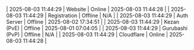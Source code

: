 | 2025-08-03 11:44:29 | Website | Online | 2025-08-03 11:44:28 |
| 2025-08-03 11:44:29 | Registration | Offline | N/A |
| 2025-08-03 11:44:29 | Auth Server | Offline | 2025-08-02 17:34:51 |
| 2025-08-03 11:44:29 | Kezan (PvE) | Offline | 2025-08-01 07:04:05 |
| 2025-08-03 11:44:29 | Gurubashi (PvP) | Offline | N/A |
| 2025-08-03 11:44:29 | Cloudflare | Online | 2025-08-03 11:44:28 |
